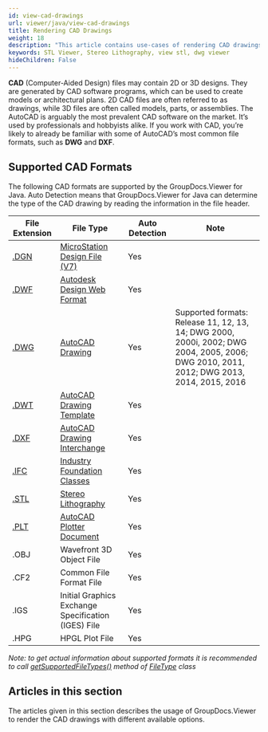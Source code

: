 ```yaml
---
id: view-cad-drawings
url: viewer/java/view-cad-drawings
title: Rendering CAD Drawings
weight: 18
description: "This article contains use-cases of rendering CAD drawings, view stl files or create dwg viewer with GroupDocs.Viewer within your Java applications."
keywords: STL Viewer, Stereo Lithography, view stl, dwg viewer
hideChildren: False
---
```

**CAD** (Computer-Aided Design) files may contain 2D or 3D designs. They are generated by CAD software programs, which can be used to create models or architectural plans. 2D CAD files are often referred to as drawings, while 3D files are often called models, parts, or assemblies. The AutoCAD is arguably the most prevalent CAD software on the market. It’s used by professionals and hobbyists alike. If you work with CAD, you’re likely to already be familiar with some of AutoCAD’s most common file formats, such as **DWG** and **DXF**.

## Supported CAD Formats

The following CAD formats are supported by the GroupDocs.Viewer for Java. Auto Detection means that GroupDocs.Viewer for Java can determine the type of the CAD drawing by reading the information in the file header.

| File Extension | File Type | Auto Detection | Note |
| --- | --- | --- | --- |
| [.DGN](https://docs.fileformat.com/cad/dgn) | [MicroStation Design File (V7)](https://docs.fileformat.com/cad/dgn) | Yes |   |
| [.DWF](https://docs.fileformat.com/cad/dwf) | [Autodesk Design Web Format](https://docs.fileformat.com/cad/dwf) | Yes |   |
| [.DWG](https://docs.fileformat.com/cad/dwg) | [AutoCAD Drawing](https://docs.fileformat.com/cad/dwg) | Yes | Supported formats: Release 11, 12, 13, 14; DWG 2000, 2000i, 2002; DWG 2004, 2005, 2006; DWG 2010, 2011, 2012; DWG 2013, 2014, 2015, 2016 |
| [.DWT](https://docs.fileformat.com/cad/dwt) | [AutoCAD Drawing Template](https://docs.fileformat.com/cad/dwt) | Yes |   |
| [.DXF](https://docs.fileformat.com/cad/dxf) | [AutoCAD Drawing Interchange](https://docs.fileformat.com/cad/dxf) | Yes |   |
| [.IFC](https://docs.fileformat.com/cad/ifc) | [Industry Foundation Classes](https://docs.fileformat.com/cad/ifc) | Yes |   |
| [.STL](https://docs.fileformat.com/cad/stl) | [Stereo Lithography](https://docs.fileformat.com/cad/stl) | Yes |   |
| [.PLT](https://docs.fileformat.com/cad/plt) | [AutoCAD Plotter Document](https://docs.fileformat.com/cad/plt) | Yes |   |
| .OBJ | Wavefront 3D Object File | Yes |   |
| .CF2 | Common File Format File | Yes |   |
| .IGS | Initial Graphics Exchange Specification (IGES) File | Yes |   |
| .HPG | HPGL Plot File | Yes |   |

*Note:* _to get actual information about supported formats it is recommended to call [getSupportedFileTypes()](https://apireference.groupdocs.com/viewer/java/com.groupdocs.viewer/FileType#getSupportedFileTypes()) method of [FileType](https://apireference.groupdocs.com/viewer/java/com.groupdocs.viewer/FileType) class_

## Articles in this section

The articles given in this section describes the usage of GroupDocs.Viewer to render the CAD drawings with different available options.
